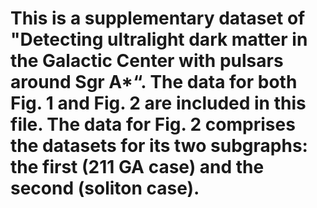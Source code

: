 # This is a supplementary dataset of "Detecting ultralight dark matter in the Galactic Center with pulsars around Sgr A*“. The data for both Fig. 1 and Fig. 2 are included in this file. The data for Fig. 2 comprises the datasets for its two subgraphs: the first (211 GA case) and the second (soliton case).
